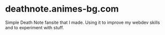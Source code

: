 # deathnote.animes-bg.com
Simple Death Note fansite that I made. Using it to improve my webdev skills and to experiment with stuff.

